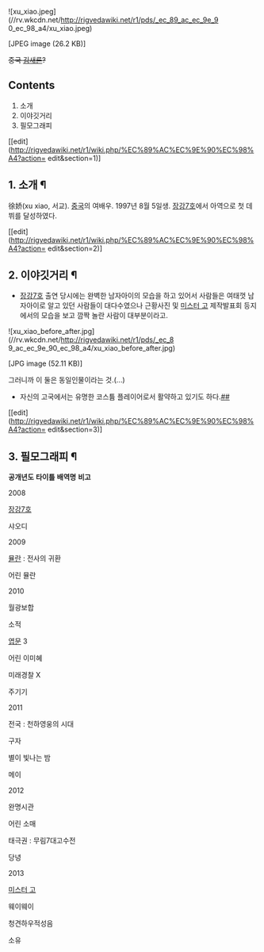 ![xu_xiao.jpeg](//rv.wkcdn.net/http://rigvedawiki.net/r1/pds/_ec_89_ac_ec_9e_9
0_ec_98_a4/xu_xiao.jpeg)

[JPEG image (26.2 KB)]

  
<del>중국 [김새론](%EA%B9%80%EC%83%88%EB%A1%A0.md)?</del>

## Contents

    

1. 소개 
2. 이야깃거리 
3. 필모그래피 

[[edit](http://rigvedawiki.net/r1/wiki.php/%EC%89%AC%EC%9E%90%EC%98%A4?action=
edit&section=1)]

## 1. 소개 ¶

徐娇(xu xiao, 서교). [중국](%EC%A4%91%EA%B5%AD.md)의 여배우. 1997년 8월 5일생.
[장강7호](%EC%9E%A5%EA%B0%957%ED%98%B8.md)에서 아역으로 첫 데뷔를 달성하였다.

  

[[edit](http://rigvedawiki.net/r1/wiki.php/%EC%89%AC%EC%9E%90%EC%98%A4?action=
edit&section=2)]

## 2. 이야깃거리 ¶

  * [장강7호](%EC%9E%A5%EA%B0%957%ED%98%B8.md) 출연 당시에는 완벽한 남자아이의 모습을 하고 있어서 사람들은 여태껏 남자아이로 알고 있던 사람들이 대다수였으나 근황사진 및 [미스터 고](%EB%AF%B8%EC%8A%A4%ED%84%B0%20%EA%B3%A0.md) 제작발표회 등지에서의 모습을 보고 깜짝 놀란 사람이 대부분이라고.  

![xu_xiao_before_after.jpg](//rv.wkcdn.net/http://rigvedawiki.net/r1/pds/_ec_8
9_ac_ec_9e_90_ec_98_a4/xu_xiao_before_after.jpg)

[JPG image (52.11 KB)]

  

그러니까 이 둘은 동일인물이라는 것.(...)  

  * 자신의 고국에서는 유명한 코스튬 플레이어로서 활약하고 있기도 하다.[#](http://news.aol.jp/2013/05/17/china-kosupure/)[#](http://blog.naver.com/piorezero/100200498318)  

[[edit](http://rigvedawiki.net/r1/wiki.php/%EC%89%AC%EC%9E%90%EC%98%A4?action=
edit&section=3)]

## 3. 필모그래피 ¶

**공개년도**
**타이틀**
**배역명**
**비고**

2008

[장강7호](%EC%9E%A5%EA%B0%957%ED%98%B8.md)

샤오디

2009

[뮬란](%EB%AE%AC%EB%9E%80.md) : 전사의 귀환

어린 뮬란

2010

월광보합

소적

[엽문](%EC%97%BD%EB%AC%B8.md) 3

어린 이미혜

미래경찰 X

주기기

2011

전국 : 천하영웅의 시대

구자

별이 빛나는 밤

메이

2012

완명시관

어린 소매

태극권 : 무림7대고수전

당녕

2013

[미스터 고](%EB%AF%B8%EC%8A%A4%ED%84%B0%20%EA%B3%A0.md)

웨이웨이

청견하우적성음

소유

